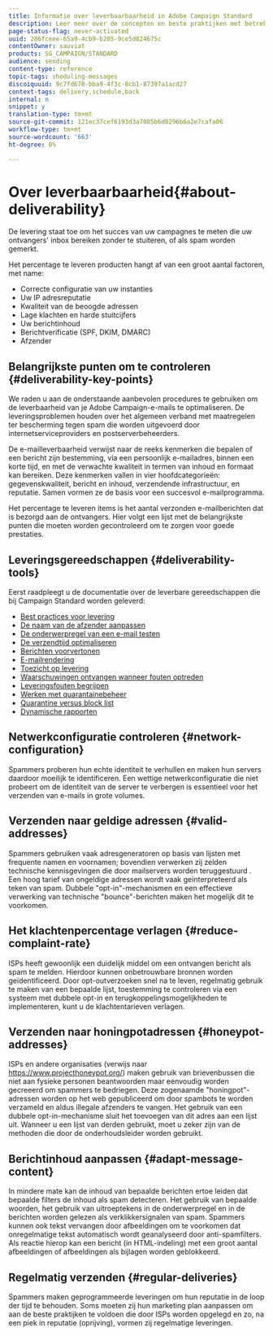 ```yaml
---
title: Informatie over leverbaarbaarheid in Adobe Campaign Standard
description: Leer meer over de concepten en beste praktijken met betrekking tot leverbaarheid evenals de hulpmiddelen die door Adobe Campaign Standard worden aangeboden om het verzenden van uw leveringen te optimaliseren.
page-status-flag: never-activated
uuid: 286fceee-65a9-4cb9-b205-9ce5d024675c
contentOwner: sauviat
products: SG_CAMPAIGN/STANDARD
audience: sending
content-type: reference
topic-tags: sheduling-messages
discoiquuid: 9c7fd670-bba9-4f3c-8cb1-87397a1acd27
context-tags: delivery,schedule,back
internal: n
snippet: y
translation-type: tm+mt
source-git-commit: 121ec37cef6193d3a7085b6d0296b6a2e7cafa06
workflow-type: tm+mt
source-wordcount: '663'
ht-degree: 0%

---
```



# Over leverbaarbaarheid{#about-deliverability}

De levering staat toe om het succes van uw campagnes te meten die uw ontvangers&#39; inbox bereiken zonder te stuiteren, of als spam worden gemerkt.

Het percentage te leveren producten hangt af van een groot aantal factoren, met name:

* Correcte configuratie van uw instanties
* Uw IP adresreputatie
* Kwaliteit van de beoogde adressen
* Lage klachten en harde stuitcijfers
* Uw berichtinhoud
* Berichtverificatie (SPF, DKIM, DMARC)
* Afzender

## Belangrijkste punten om te controleren {#deliverability-key-points}

We raden u aan de onderstaande aanbevolen procedures te gebruiken om de leverbaarheid van je Adobe Campaign-e-mails te optimaliseren. De leveringsproblemen houden over het algemeen verband met maatregelen ter bescherming tegen spam die worden uitgevoerd door internetserviceproviders en postserverbeheerders.

De e-mailleverbaarheid verwijst naar de reeks kenmerken die bepalen of een bericht zijn bestemming, via een persoonlijk e-mailadres, binnen een korte tijd, en met de verwachte kwaliteit in termen van inhoud en formaat kan bereiken. Deze kenmerken vallen in vier hoofdcategorieën: gegevenskwaliteit, bericht en inhoud, verzendende infrastructuur, en reputatie. Samen vormen ze de basis voor een succesvol e-mailprogramma.

Het percentage te leveren items is het aantal verzonden e-mailberichten dat is bezorgd aan de ontvangers.
Hier volgt een lijst met de belangrijkste punten die moeten worden gecontroleerd om te zorgen voor goede prestaties.

## Leveringsgereedschappen {#deliverability-tools}

Eerst raadpleegt u de documentatie over de leverbare gereedschappen die bij Campaign Standard worden geleverd:
* [Best practices voor levering](https://helpx.adobe.com/campaign/kb/delivery-best-practices.html)
* [De naam van de afzender aanpassen](../../designing/using/personalization.md#personalizing-the-sender)
* [De onderwerpregel van een e-mail testen](../../sending/using/testing-subject-line-email.md)
* [De verzendtijd optimaliseren](../../sending/using/optimizing-the-sending-time.md)
* [Berichten voorvertonen](../../sending/using/previewing-messages.md)
* [E-mailrendering](../../sending/using/email-rendering.md)
* [Toezicht op levering](../../sending/using/monitoring-a-delivery.md)
* [Waarschuwingen ontvangen wanneer fouten optreden](../../sending/using/receiving-alerts-when-failures-happen.md)
* [Leveringsfouten begrijpen](../../sending/using/understanding-delivery-failures.md)
* [Werken met quarantainebeheer](../../sending/using/understanding-quarantine-management.md)
* [Quarantine versus block list](../../sending/using/understanding-quarantine-management.md#quarantine-vs-block-list)
* [Dynamische rapporten](../../reporting/using/about-dynamic-reports.md)

## Netwerkconfiguratie controleren {#network-configuration}

Spammers proberen hun echte identiteit te verhullen en maken hun servers daardoor moeilijk te identificeren. Een wettige netwerkconfiguratie die niet probeert om de identiteit van de server te verbergen is essentieel voor het verzenden van e-mails in grote volumes.

## Verzenden naar geldige adressen {#valid-addresses}

Spammers gebruiken vaak adresgeneratoren op basis van lijsten met frequente namen en voornamen; bovendien verwerken zij zelden technische kennisgevingen die door mailservers worden teruggestuurd . Een hoog tarief van ongeldige adressen wordt vaak geïnterpreteerd als teken van spam. Dubbele &quot;opt-in&quot;-mechanismen en een effectieve verwerking van technische &quot;bounce&quot;-berichten maken het mogelijk dit te voorkomen.

## Het klachtenpercentage verlagen {#reduce-complaint-rate}

ISPs heeft gewoonlijk een duidelijk middel om een ontvangen bericht als spam te melden. Hierdoor kunnen onbetrouwbare bronnen worden geïdentificeerd. Door opt-outverzoeken snel na te leven, regelmatig gebruik te maken van een bepaalde lijst, toestemming te controleren via een systeem met dubbele opt-in en terugkoppelingsmogelijkheden te implementeren, kunt u de klachtentarieven verlagen.

## Verzenden naar honingpotadressen {#honeypot-addresses}

ISPs en andere organisaties (verwijs naar https://www.projecthoneypot.org/) maken gebruik van brievenbussen die niet aan fysieke personen beantwoorden maar eenvoudig worden gecreeerd om spammers te bedriegen. Deze zogenaamde &quot;honingpot&quot;-adressen worden op het web gepubliceerd om door spambots te worden verzameld en aldus illegale afzenders te vangen. Het gebruik van een dubbele opt-in-mechanisme sluit het toevoegen van dit adres aan een lijst uit. Wanneer u een lijst van derden gebruikt, moet u zeker zijn van de methoden die door de onderhoudsleider worden gebruikt.

## Berichtinhoud aanpassen {#adapt-message-content}

In mindere mate kan de inhoud van bepaalde berichten ertoe leiden dat bepaalde filters de inhoud als spam detecteren. Het gebruik van bepaalde woorden, het gebruik van uitroeptekens in de onderwerpregel en in de berichten worden gelezen als verklikkersignalen van spam. Spammers kunnen ook tekst vervangen door afbeeldingen om te voorkomen dat onregelmatige tekst automatisch wordt geanalyseerd door anti-spamfilters. Als reactie hierop kan een bericht (in HTML-indeling) met een groot aantal afbeeldingen of afbeeldingen als bijlagen worden geblokkeerd.

## Regelmatig verzenden {#regular-deliveries}

Spammers maken geprogrammeerde leveringen om hun reputatie in de loop der tijd te behouden. Soms moeten zij hun marketing plan aanpassen om aan de beste praktijken te voldoen die door ISPs worden opgelegd en zo, na een piek in reputatie (oprijving), vormen zij regelmatige leveringen.
